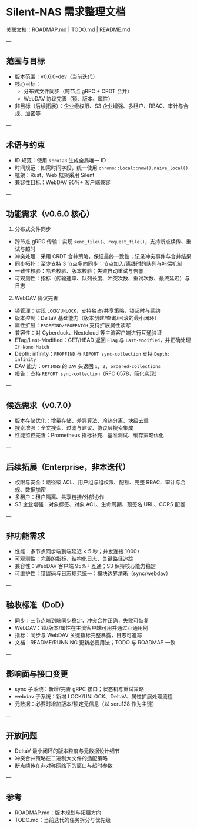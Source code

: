 # Silent-NAS 需求整理文档

关联文档：ROADMAP.md | TODO.md | README.md

—

## 范围与目标

- 版本范围：v0.6.0-dev（当前迭代）
- 核心目标：
  - 分布式文件同步（跨节点 gRPC + CRDT 合并）
  - WebDAV 协议完善（锁、版本、属性）
- 非目标（后续拓展）：企业级权限、S3 企业增强、多租户、RBAC、审计与合规、加密等

—

## 术语与约束

- ID 规范：使用 `scru128` 生成全局唯一 ID
- 时间规范：如需时间字段，统一使用 `chrono::Local::now().naive_local()`
- 框架：Rust，Web 框架采用 Silent
- 兼容性目标：WebDAV 95%+ 客户端兼容

—

## 功能需求（v0.6.0 核心）

1) 分布式文件同步
- 跨节点 gRPC 传输：实现 `send_file()`、`request_file()`，支持断点续传、重试与超时
- 冲突处理：采用 CRDT 合并策略，保证最终一致性；记录冲突事件与合并结果
- 同步拓扑：至少支持 3 节点多向同步；节点加入/离线时的队列与补偿机制
- 一致性校验：哈希校验、版本校验；失败自动重试与告警
- 可观测性：指标（传输速率、队列长度、冲突次数、重试次数、最终延迟）与日志

2) WebDAV 协议完善
- 锁管理：实现 `LOCK/UNLOCK`，支持独占/共享策略，锁超时与续约
- 版本控制：DeltaV 基础能力（版本创建/查询/回滚的最小闭环）
- 属性扩展：`PROPFIND/PROPPATCH` 支持扩展属性读写
- 兼容性：对 Cyberduck、Nextcloud 等主流客户端进行互通验证
 - ETag/Last-Modified：GET/HEAD 返回 `ETag` 与 `Last-Modified`，并正确处理 `If-None-Match`
 - Depth: infinity：`PROPFIND` 与 `REPORT sync-collection` 支持 `Depth: infinity`
 - DAV 能力：`OPTIONS` 的 `DAV` 头返回 `1, 2, ordered-collections`
 - 报告：支持 `REPORT sync-collection`（RFC 6578，简化实现）

—

## 候选需求（v0.7.0）

- 版本存储优化：增量存储、差异算法、冷热分离、块级去重
- 搜索增强：全文搜索、过滤与建议、协议层搜索集成
- 性能监控完善：Prometheus 指标补充、基准测试、缓存策略优化

—

## 后续拓展（Enterprise，非本迭代）

- 权限与安全：路径级 ACL、用户组与组权限、配额、完整 RBAC、审计与合规、数据加密
- 多租户：租户隔离、共享链接/外部协作
- S3 企业增强：对象标签、对象 ACL、生命周期、预签名 URL、CORS 配置

—

## 非功能需求

- 性能：多节点同步端到端延迟 < 5 秒；并发连接 1000+
- 可观测性：完善的指标、结构化日志、关键路径追踪
- 兼容性：WebDAV 客户端 95%+ 互通；S3 保持核心能力稳定
- 可维护性：错误码与日志规范统一；模块边界清晰（sync/webdav）

—

## 验收标准（DoD）

- 同步：三节点端到端同步稳定，冲突合并正确，失败可恢复
- WebDAV：锁/版本/属性在主流客户端可用并通过互通用例
- 指标：同步与 WebDAV 关键指标完整暴露，日志可追踪
- 文档：README/RUNNING 更新必要用法；TODO 与 ROADMAP 一致

—

## 影响面与接口变更

- sync 子系统：新增/完善 gRPC 接口；状态机与重试策略
- webdav 子系统：新增 LOCK/UNLOCK、DeltaV、属性扩展处理流程
- 元数据：必要时增加版本/锁定元信息（以 scru128 作为主键）

—

## 开放问题

- DeltaV 最小闭环的版本粒度与元数据设计细节
- 冲突合并策略在二进制大文件的适配策略
- 断点续传在非对称网络下的窗口与超时参数

—

## 参考

- ROADMAP.md：版本规划与拓展方向
- TODO.md：当前迭代的任务拆分与优先级
